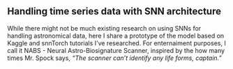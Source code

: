 ## Handling time series data with SNN architecture

While there might not be much existing research on using SNNs for handling astronomical data, here I share a prototype of the model based on Kaggle and snnTorch tutorials I've researched. For enternaiment purposes, I call it NABS - Neural Astro-Biosignature Scanner, inspired by the how many times Mr. Spock says, _“The scanner can’t identify any life forms, captain.”_
